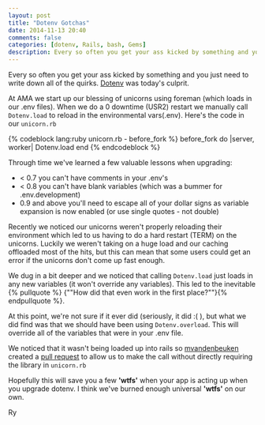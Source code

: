 ```yaml
---
layout: post
title: "Dotenv Gotchas"
date: 2014-11-13 20:40
comments: false
categories: [dotenv, Rails, bash, Gems]
description: Every so often you get your ass kicked by something and you just need to write down all of the quirks.
---
```


Every so often you get your ass kicked by something and you just need to write down all of the quirks. [Dotenv](https://github.com/bkeepers/dotenv)
 was today's culprit.

At AMA we start up our blessing of unicorns using foreman (which loads in our .env files). When we do a 0 downtime (USR2) restart we
manually call ```Dotenv.load``` to reload in the environmental vars(.env). Here's the code in our ```unicorn.rb```

{% codeblock lang:ruby unicorn.rb - before_fork %}
before_fork do |server, worker|
  Dotenv.load
end
{% endcodeblock %}

Through time we've learned a few valuable lessons when upgrading:

- < 0.7 you can't have comments in your .env's
- < 0.8 you can't have blank variables (which was a bummer for .env.development)
- 0.9 and above you'll need to escape all of your dollar signs as variable expansion is now enabled (or use single quotes - not double)

Recently we noticed our unicorns weren't properly reloading their environment which led to us having to do a hard
 restart (TERM) on the unicorns. Luckily we weren't taking on a huge load and our caching offloaded most of the hits,
 but this can mean that some users could get an error if the unicorns don't come up fast enough.

We dug in a bit deeper and we noticed that calling ```Dotenv.load``` just loads in any new variables (it won't override any variables).
 This led to the inevitable {% pullquote %} {""How did that even work in the first place?""}{% endpullquote %}.

At this point, we're not sure if it ever did (seriously, it did :( ), but
 what we did find was that we should have been using ```Dotenv.overload```. This will override all of the variables that were
 in your .env file.

We noticed that it wasn't being loaded up into rails so [mvandenbeuken](https://github.com/mvandenbeuken) created a [pull request](https://github.com/bkeepers/dotenv/pull/149/files)
 to allow us to make the call without directly requiring the library in ```unicorn.rb```

Hopefully this will save you a few **'wtfs'** when your app is acting up when you upgrade dotenv. I think we've burned enough
 universal **'wtfs'** on our own.


Ry
